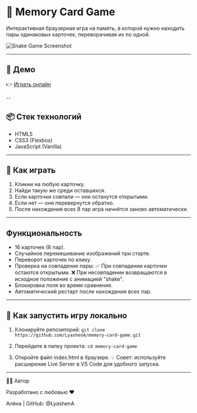 # 🧠 Memory Card Game

Интерактивная браузерная игра на память, в которой нужно находить пары одинаковых карточек, переворачивая их по одной.

![Snake Game Screenshot](./snake-game_preview.jpg)

---

## 🚀 Демо

👉 [Играть онлайн](https://LyashenA.github.io/memory-card_game/)

--

## 📦 Стек технологий

- HTML5
- CSS3 (Flexbox)
- JavaScript (Vanilla)

---

## 🧩 Как играть
1. Кликни на любую карточку.
2. Найди такую же среди оставшихся.
3. Если карточки совпали — они останутся открытыми.
4. Если нет — они перевернутся обратно.
5. После нахождения всех 8 пар игра начнётся заново автоматически.

---

## Функциональность
 - 16 карточек (8 пар).
 - Случайное перемешивание изображений при старте.
 - Переворот карточек по клику.
 - Проверка на совпадение пары:
    ✅ При совпадении карточки остаются открытыми.
    ❌ При несовпадении возвращаются в исходное положение с анимацией "shake".
 - Блокировка поля во время сравнения.
 - Автоматический рестарт после нахождения всех пар.

---

## 🚀 Как запустить игру локально

1. Клонируйте репозиторий:
```git clone https://github.com/LyashenA/memory-card-game.git```

2. Перейдите в папку проекта:
```cd memory-card-game```

3. Откройте файл index.html в браузере.
   💡 Совет: используйте расширение Live Server в VS Code для удобного запуска.

---

👩‍💻 Автор

Разработано с любовью ❤️

Алёна | GitHub: @LyashenA
